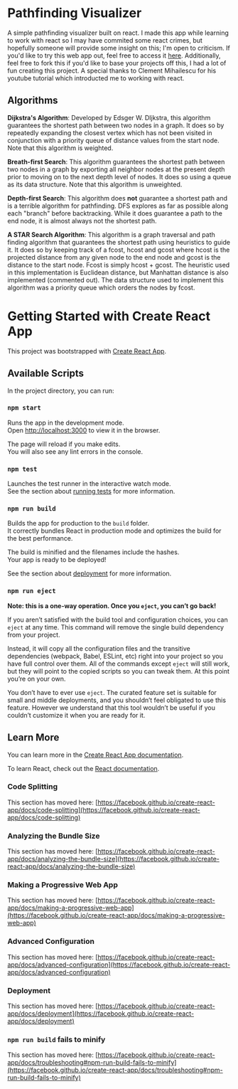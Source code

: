 # Pathfinding Visualizer
A simple pathfinding visualizer built on react. I made this app while learning to work with react so I may have commited some react crimes, but hopefully someone will provide some insight on this; I'm open to criticism. If you'd like to try this web app out, feel free to access it [here](https://pathfinding-visualizer-react.herokuapp.com/). Additionally, feel free to fork this if you'd like to base your projects off this, I had a lot of fun creating this project. A special thanks to Clement Mihailescu for his youtube tutorial which introducted me to working with react.

## Algorithms
**Dijkstra's Algorithm**: Developed by Edsger W. DIjkstra, this algorithm guarantees the shortest path between two nodes in a graph. It does so by repeatedly expanding the closest vertex which has not been visited in conjunction with a priority queue of distance values from the start node. Note that this algorithm is weighted.

**Breath-first Search**: This algorithm guarantees the shortest path between two nodes in a graph by exporting all neighbor nodes at the present depth prior to moving on to the next depth level of nodes. It does so using a queue as its data structure. Note that this algorithm is unweighted.

**Depth-first Search**: This algorithm does **not** guarantee a shortest path and is a terrible algorithm for pathfinding. DFS explores as far as possible along each "branch" before backtracking. While it does guarantee a path to the end node, it is almost always not the shortest path.

**A STAR Search Algorithm**: This algorithm is a graph traversal and path finding algorithm that guarantees the shortest path using heuristics to guide it. It does so by keeping track of a fcost, hcost and gcost where hcost is the projected distance from any given node to the end node and gcost is the distance to the start node. Fcost is simply hcost + gcost. The heuristic used in this implementation is Euclidean distance, but Manhattan distance is also implemented (commented out). The data structure used to implement this algorithm was a priority queue which orders the nodes by fcost.

# Getting Started with Create React App

This project was bootstrapped with [Create React App](https://github.com/facebook/create-react-app).

## Available Scripts

In the project directory, you can run:

### `npm start`

Runs the app in the development mode.\
Open [http://localhost:3000](http://localhost:3000) to view it in the browser.

The page will reload if you make edits.\
You will also see any lint errors in the console.

### `npm test`

Launches the test runner in the interactive watch mode.\
See the section about [running tests](https://facebook.github.io/create-react-app/docs/running-tests) for more information.

### `npm run build`

Builds the app for production to the `build` folder.\
It correctly bundles React in production mode and optimizes the build for the best performance.

The build is minified and the filenames include the hashes.\
Your app is ready to be deployed!

See the section about [deployment](https://facebook.github.io/create-react-app/docs/deployment) for more information.

### `npm run eject`

**Note: this is a one-way operation. Once you `eject`, you can’t go back!**

If you aren’t satisfied with the build tool and configuration choices, you can `eject` at any time. This command will remove the single build dependency from your project.

Instead, it will copy all the configuration files and the transitive dependencies (webpack, Babel, ESLint, etc) right into your project so you have full control over them. All of the commands except `eject` will still work, but they will point to the copied scripts so you can tweak them. At this point you’re on your own.

You don’t have to ever use `eject`. The curated feature set is suitable for small and middle deployments, and you shouldn’t feel obligated to use this feature. However we understand that this tool wouldn’t be useful if you couldn’t customize it when you are ready for it.

## Learn More

You can learn more in the [Create React App documentation](https://facebook.github.io/create-react-app/docs/getting-started).

To learn React, check out the [React documentation](https://reactjs.org/).

### Code Splitting

This section has moved here: [https://facebook.github.io/create-react-app/docs/code-splitting](https://facebook.github.io/create-react-app/docs/code-splitting)

### Analyzing the Bundle Size

This section has moved here: [https://facebook.github.io/create-react-app/docs/analyzing-the-bundle-size](https://facebook.github.io/create-react-app/docs/analyzing-the-bundle-size)

### Making a Progressive Web App

This section has moved here: [https://facebook.github.io/create-react-app/docs/making-a-progressive-web-app](https://facebook.github.io/create-react-app/docs/making-a-progressive-web-app)

### Advanced Configuration

This section has moved here: [https://facebook.github.io/create-react-app/docs/advanced-configuration](https://facebook.github.io/create-react-app/docs/advanced-configuration)

### Deployment

This section has moved here: [https://facebook.github.io/create-react-app/docs/deployment](https://facebook.github.io/create-react-app/docs/deployment)

### `npm run build` fails to minify

This section has moved here: [https://facebook.github.io/create-react-app/docs/troubleshooting#npm-run-build-fails-to-minify](https://facebook.github.io/create-react-app/docs/troubleshooting#npm-run-build-fails-to-minify)
